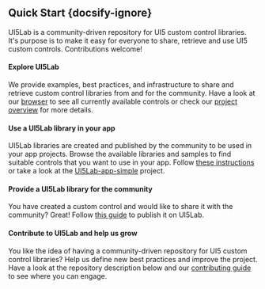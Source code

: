 ## Quick Start {docsify-ignore}

UI5Lab is a community-driven repository for UI5 custom control libraries. It's purpose is to make it easy for everyone to share, retrieve and use UI5 custom controls. Contributions welcome!

#### Explore UI5Lab
We provide examples, best practices, and infrastructure to share and retrieve custom control libraries from and for the community.
Have a look at our [browser](https://ui5lab.io/browser) to see all currently available controls or check our [project overview](general/overview.md) for more details. 

#### Use a UI5Lab library in your app

UI5Lab libraries are created and published by the community to be used in your app projects. Browse the available libraries and samples to find suitable controls that you want to use in your app.
Follow [these instructions](how_to/consume_library.md) or take a look at the [UI5Lab-app-simple](https://github.com/UI5Lab/UI5Lab-app-simple) project.

#### Provide a UI5Lab library for the community

You have created a custom control and would like to share it with the community? Great! Follow [this guide](how_to/contribute_custom_control_library.md) to publish it on UI5Lab. 

#### Contribute to UI5Lab and help us grow

You like the idea of having a community-driven repository for UI5 custom control libraries? Help us define new best practices and improve the project.
Have a look at the repository description below and our [contributing guide](how_to/contribute_ui5lab.md) to see where you can engage.
